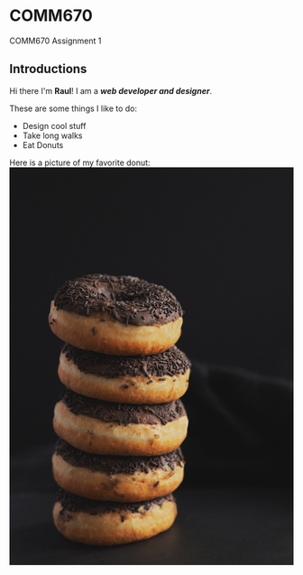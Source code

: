 # COMM670
COMM670 Assignment 1

## Introductions
Hi there I'm **Raul**! I am a _**web developer and designer**_.

These are some things I like to do: 
* Design cool stuff
* Take long walks
* Eat Donuts

Here is a picture of my favorite donut:
![Chocolate Donuts](./images/Donuts3.jpg)
